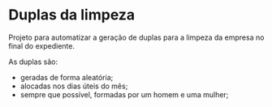 # Duplas da limpeza

Projeto para automatizar a geração de duplas para a limpeza da empresa no
final do expediente. 

As duplas são:
- geradas de forma aleatória;
- alocadas nos dias úteis do mês;
- sempre que possível,
formadas por um homem e uma mulher;
